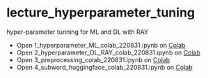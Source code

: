 # lecture_hyperparameter_tuning
hyper-parameter tunning for ML and DL with RAY

- Open 1_hyperparameter_ML_colab_220831.ipynb on [Colab](https://colab.research.google.com/)
- Open 2_hyperparameter_DL_RAY_colab_220831.ipynb on [Colab](https://colab.research.google.com/)
- Open 3_preprocessing_colab_220831.ipynb on [Colab](https://colab.research.google.com/)
- Open 4_subword_huggingface_colab_220831.ipynb on [Colab](https://colab.research.google.com/)
